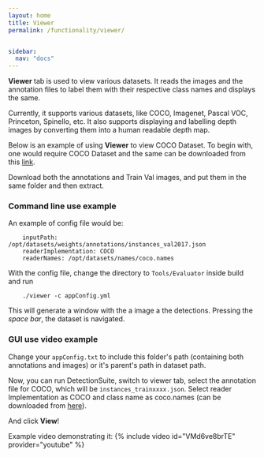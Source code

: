 ```yaml
---
layout: home
title: Viewer
permalink: /functionality/viewer/


sidebar:
  nav: "docs"
---
```


**Viewer** tab is used to view various datasets. It reads the images and the annotation files to label them with their respective class names and displays the same.

Currently, it supports various datasets, like COCO, Imagenet, Pascal VOC, Princeton, Spinello, etc.
It also supports displaying and labelling depth images by converting them into a human readable depth map.

Below is an example of using **Viewer** to view COCO Dataset.
To begin with, one would require COCO Dataset and the same can be downloaded from this [link](http://cocodataset.org/#download).

Download both the annotations and Train Val images, and put them in the same folder and then extract.

### Command line use example

An example of config file would be:

```
    inputPath: /opt/datasets/weights/annotations/instances_val2017.json
    readerImplementation: COCO
    readerNames: /opt/datasets/names/coco.names
```

With the config file, change the directory to ``Tools/Evaluator`` inside build and run

```
    ./viewer -c appConfig.yml
```

This will generate a window with the a image a the detections. Pressing the *space bar*, the dataset is navigated.

### GUI use video example

Change your ```appConfig.txt``` to include this folder's path (containing both annotations and images) or it's parent's path in dataset path.

Now, you can run DetectionSuite, switch to viewer tab, select the annotation file for COCO, which will be ```instances_trainxxxx.json```.
Select reader Implementation as COCO and class name as coco.names (can be downloaded from [here](https://github.com/pjreddie/darknet/blob/master/data/coco.names)).

And click **View**!

Example video demonstrating it:
{% include video id="VMd6ve8brTE" provider="youtube" %}

